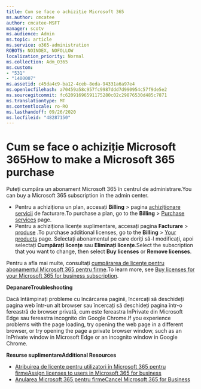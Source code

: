 ```yaml
---
title: Cum se face o achiziție Microsoft 365
ms.author: cmcatee
author: cmcatee-MSFT
manager: scotv
ms.audience: Admin
ms.topic: article
ms.service: o365-administration
ROBOTS: NOINDEX, NOFOLLOW
localization_priority: Normal
ms.collection: Adm_O365
ms.custom:
- "531"
- "1400007"
ms.assetid: c45da4c9-ba12-4ceb-8eda-94331a6a97e4
ms.openlocfilehash: a70459a58c957fc9987ddd7d990954c57f9de5e2
ms.sourcegitcommit: fc62091696591175280c02c29876530d485c7871
ms.translationtype: MT
ms.contentlocale: ro-RO
ms.lasthandoff: 09/26/2020
ms.locfileid: "48287150"
---
```

# <a name="how-to-make-a-microsoft-365-purchase"></a><span data-ttu-id="72868-102">Cum se face o achiziție Microsoft 365</span><span class="sxs-lookup"><span data-stu-id="72868-102">How to make a Microsoft 365 purchase</span></span>

<span data-ttu-id="72868-103">Puteți cumpăra un abonament Microsoft 365 în centrul de administrare.</span><span class="sxs-lookup"><span data-stu-id="72868-103">You can buy a Microsoft 365 subscription in the admin center.</span></span>
  
- <span data-ttu-id="72868-104">Pentru a achiziționa un plan, accesați **Billing** \> pagina [achiziționare servicii](https://go.microsoft.com/fwlink/p/?linkid=868433) de facturare.</span><span class="sxs-lookup"><span data-stu-id="72868-104">To purchase a plan, go to the **Billing** \> [Purchase services](https://go.microsoft.com/fwlink/p/?linkid=868433) page.</span></span>
- <span data-ttu-id="72868-105">Pentru a achiziționa licențe suplimentare, accesați pagina **Facturare** \> [produse](https://go.microsoft.com/fwlink/p/?linkid=842054) .</span><span class="sxs-lookup"><span data-stu-id="72868-105">To purchase additional licenses, go to the **Billing** \> [Your products](https://go.microsoft.com/fwlink/p/?linkid=842054) page.</span></span> <span data-ttu-id="72868-106">Selectați abonamentul pe care doriți să-l modificați, apoi selectați **Cumpărați licențe** sau **Eliminați licențe**.</span><span class="sxs-lookup"><span data-stu-id="72868-106">Select the subscription that you want to change, then select **Buy licenses** or **Remove licenses**.</span></span>
  
<span data-ttu-id="72868-107">Pentru a afla mai multe, consultați [cumpărarea de licențe pentru abonamentul Microsoft 365 pentru firme](https://docs.microsoft.com/microsoft-365/commerce/licenses/buy-licenses#buy-or-remove-licenses-for-your-business-subscription).</span><span class="sxs-lookup"><span data-stu-id="72868-107">To learn more, see [Buy licenses for your Microsoft 365 for business subscription](https://docs.microsoft.com/microsoft-365/commerce/licenses/buy-licenses#buy-or-remove-licenses-for-your-business-subscription).</span></span>

<span data-ttu-id="72868-108">**Depanare**</span><span class="sxs-lookup"><span data-stu-id="72868-108">**Troubleshooting**</span></span>

<span data-ttu-id="72868-109">Dacă întâmpinați probleme cu încărcarea paginii, încercați să deschideți pagina web într-un alt browser sau încercați să deschideți pagina într-o fereastră de browser privată, cum este fereastra InPrivate din Microsoft Edge sau fereastra incognito din Google Chrome.</span><span class="sxs-lookup"><span data-stu-id="72868-109">If you experience problems with the page loading, try opening the web page in a different browser, or try opening the page a private browser window, such as an InPrivate window in Microsoft Edge or an incognito window in Google Chrome.</span></span>

<span data-ttu-id="72868-110">**Resurse suplimentare**</span><span class="sxs-lookup"><span data-stu-id="72868-110">**Additional Resources**</span></span>
  
- [<span data-ttu-id="72868-111">Atribuirea de licențe pentru utilizatori în Microsoft 365 pentru firme</span><span class="sxs-lookup"><span data-stu-id="72868-111">Assign licenses to users in Microsoft 365 for business</span></span>](https://docs.microsoft.com/microsoft-365/admin/add-users/add-users)
- [<span data-ttu-id="72868-112">Anularea Microsoft 365 pentru firme</span><span class="sxs-lookup"><span data-stu-id="72868-112">Cancel Microsoft 365 for Business</span></span>](https://docs.microsoft.com/microsoft-365/commerce/subscriptions/cancel-your-subscription)